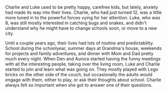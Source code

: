 Charlie and Luke used to be pretty happy, carefree kids, but lately, anxiety had made its way into their lives. Charlie, who had just turned 12, was a little more tuned in to the powerful forces vying for her attention. Luke, who was 8, was still mostly interested in catching bugs and snakes, and didn't understand why he might have to change schools soon, or move to a new city. 

Until a couple years ago, their lives had lots of routine and predictability. School during the schoolyear, summer days at Grandma's house, weekends for projects and family adventures, and dinner with Mom and Dad pretty much every night. When Den and Aurora started having the funny meetings with all the interesting people, taking over the living room, Luke and Charlie started to join and learn what was going on. They mostly played with Lego bricks on the other side of the couch, but occasionally the adults would engage with them, either to play, or ask their thoughts about school. Charlie always felt so important when she got to answer one of their questions. 
